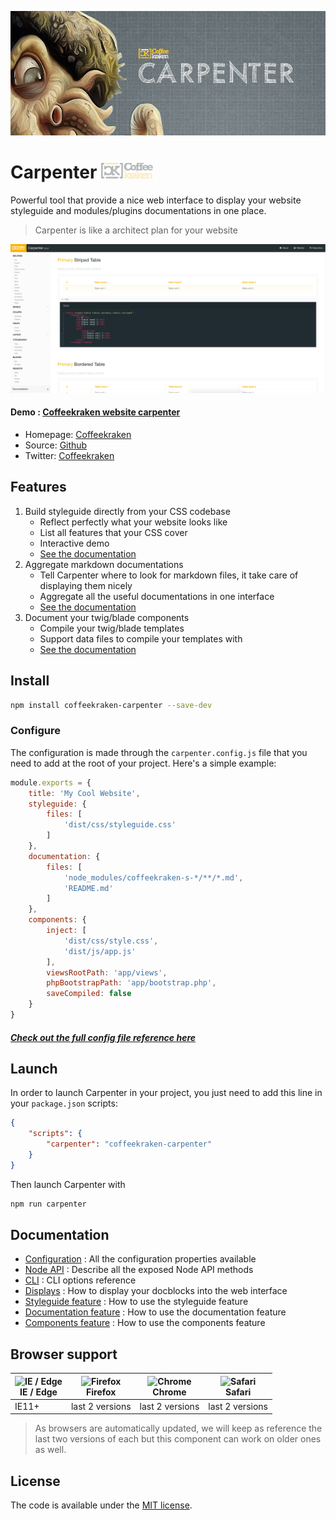 ![Coffeekraken Carpenter](/.resources/doc-header.jpg)

# Carpenter <img src="/.resources/coffeekraken-logo.jpg" height="25px" />

<p class="lead">Powerful tool that provide a nice web interface to display your website styleguide and modules/plugins documentations in one place.</p>

> Carpenter is like a architect plan for your website

![Carpenter screenshot](/.resources/carpenter-screenshot.png)

#### **Demo** : [Coffeekraken website carpenter](http://carpenter.coffeekraken.io)

* Homepage: [Coffeekraken](http://coffeekraken.io)
* Source: [Github](http://github.com/coffeekraken/styleguide)
* Twitter: [Coffeekraken](https://twitter.com/coffeekrakenio)

## Features

1. Build styleguide directly from your CSS codebase
	- Reflect perfectly what your website looks like
	- List all features that your CSS cover
	- Interactive demo
	- [See the documentation](doc/styleguide.md)
2. Aggregate markdown documentations
	- Tell Carpenter where to look for markdown files, it take care of displaying them nicely
	- Aggregate all the useful documentations in one interface
	- [See the documentation](doc/documentation.md)
3. Document your twig/blade components
	- Compile your twig/blade templates
	- Support data files to compile your templates with
	- [See the documentation](doc/components.md)

## Install

```sh
npm install coffeekraken-carpenter --save-dev
```

### Configure

The configuration is made through the ```carpenter.config.js``` file that you need to add at the root of your project.
Here's a simple example:

```js
module.exports = {
	title: 'My Cool Website',
	styleguide: {
		files: [
			'dist/css/styleguide.css'
		]
	},
	documentation: {
		files: [
			'node_modules/coffeekraken-s-*/**/*.md',
			'README.md'
		]
	},
	components: {
		inject: [
			'dist/css/style.css',
			'dist/js/app.js'
		],
		viewsRootPath: 'app/views',
		phpBootstrapPath: 'app/bootstrap.php',
		saveCompiled: false
	}
}
```

##### [Check out the full config file reference here](doc/config.md)

## Launch

In order to launch Carpenter in your project, you just need to add this line in your ```package.json``` scripts:

```json
{
	"scripts": {
		"carpenter": "coffeekraken-carpenter"
	}
}
```

Then launch Carpenter with

```sh
npm run carpenter
```

## Documentation

- [Configuration](doc/config.md) : All the configuration properties available
- [Node API](doc/node-api.md) : Describe all the exposed Node API methods
- [CLI](doc/cli.md) : CLI options reference
- [Displays](doc/displays.md) : How to display your docblocks into the web interface
- [Styleguide feature](doc/styleguide.md) : How to use the styleguide feature
- [Documentation feature](doc/documentation.md) : How to use the documentation feature
- [Components feature](doc/components.md) : How to use the components feature

## Browser support

| <img src="https://raw.githubusercontent.com/godban/browsers-support-badges/master/src/images/edge.png" alt="IE / Edge" width="16px" height="16px" /></br>IE / Edge | <img src="https://raw.githubusercontent.com/godban/browsers-support-badges/master/src/images/firefox.png" alt="Firefox" width="16px" height="16px" /></br>Firefox | <img src="https://raw.githubusercontent.com/godban/browsers-support-badges/master/src/images/chrome.png" alt="Chrome" width="16px" height="16px" /></br>Chrome | <img src="https://raw.githubusercontent.com/godban/browsers-support-badges/master/src/images/safari.png" alt="Safari" width="16px" height="16px" /></br>Safari |
| --------- | --------- | --------- | --------- |
| IE11+ | last 2 versions| last 2 versions| last 2 versions

> As browsers are automatically updated, we will keep as reference the last two versions of each but this component can work on older ones as well.

## License

The code is available under the [MIT license](LICENSE.txt).
